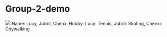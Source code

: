 # Group-2-demo
![](/Users/lucylu/Group-2-demo/dog.jpg)
Name: Lucy, Jubril, Chenxi
Hobby: Lucy: Tennis, Jubril: Skating, Chenxi: Citywalking